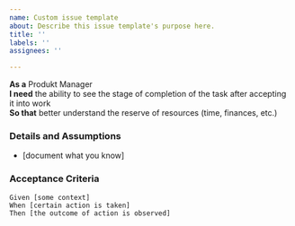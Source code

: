 ```yaml
---
name: Custom issue template
about: Describe this issue template's purpose here.
title: ''
labels: ''
assignees: ''

---
```


**As a** Produkt Manager  
 **I need** the ability to see the stage of completion of the task after accepting it into work  
 **So that**  better understand the reserve of resources (time, finances, etc.)
   
 ### Details and Assumptions
 * [document what you know]
   
 ### Acceptance Criteria  
   
 ```gherkin
 Given [some context]
 When [certain action is taken]
 Then [the outcome of action is observed]
 ```
